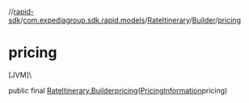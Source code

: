 //[rapid-sdk](../../../../index.md)/[com.expediagroup.sdk.rapid.models](../../index.md)/[RateItinerary](../index.md)/[Builder](index.md)/[pricing](pricing.md)

# pricing

[JVM]\

public final [RateItinerary.Builder](index.md)[pricing](pricing.md)([PricingInformation](../../-pricing-information/index.md)pricing)
